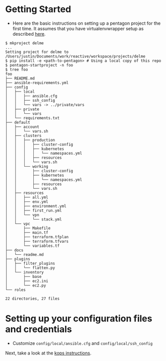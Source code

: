 # Getting Started

* Here are the basic instructions on setting up a pentagon project for the first time. It assumes that you have virtualenvwrapper setup as described [here](virtualenv.md).

```
$ mkproject delme
...
Setting project for delme to /Users/justin/Documents/work/reactive/workspace/projects/delme
$ pip install -e <path-to-pentagon> # Using a local copy of this repo
$ pentagon-startproject -n foo
$ tree foo
foo
├── README.md
├── ansible-requirements.yml
├── config
│   ├── local
│   │   ├── ansible.cfg
│   │   ├── ssh_config
│   │   └── vars -> ../private/vars
│   ├── private
│   │   └── vars
│   └── requirements.txt
├── default
│   ├── account
│   │   └── vars.sh
│   ├── clusters
│   │   ├── production
│   │   │   ├── cluster-config
│   │   │   ├── kubernetes
│   │   │   │   └── namespaces.yml
│   │   │   ├── resources
│   │   │   └── vars.sh
│   │   └── working
│   │       ├── cluster-config
│   │       ├── kubernetes
│   │       │   └── namespaces.yml
│   │       ├── resources
│   │       └── vars.sh
│   ├── resources
│   │   ├── all.yml
│   │   ├── env.yml
│   │   ├── environment.yml
│   │   ├── first_run.yml
│   │   └── vpn
│   │       └── stack.yml
│   └── vpc
│       ├── Makefile
│       ├── main.tf
│       ├── terraform.tfplan
│       ├── terraform.tfvars
│       └── variables.tf
├── docs
│   └── readme.md
├── plugins
│   ├── filter_plugins
│   │   └── flatten.py
│   └── inventory
│       ├── base
│       ├── ec2.ini
│       └── ec2.py
└── roles

22 directories, 27 files
```

# Setting up your configuration files and credentials

* Customize `config/local/ansible.cfg` and `config/local/ssh_config`


Next, take a look at the [kops instructions](kops.md).
